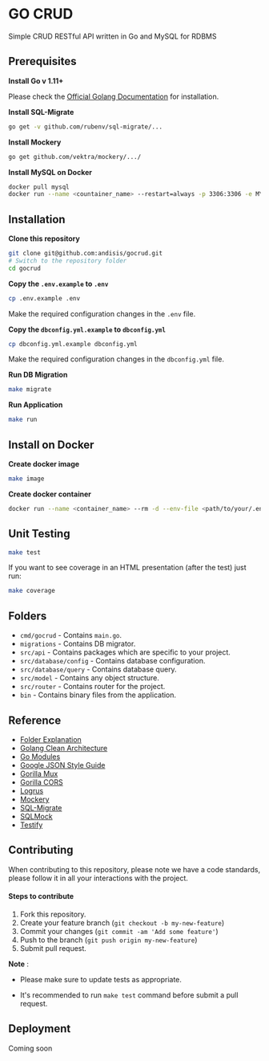 # GO CRUD

Simple CRUD RESTful API written in Go and MySQL for RDBMS

## Prerequisites

**Install Go v 1.11+**

Please check the [Official Golang Documentation](https://golang.org/doc/install) for installation.

**Install SQL-Migrate**

```bash
go get -v github.com/rubenv/sql-migrate/...
```
**Install Mockery**

```bash
go get github.com/vektra/mockery/.../
```

**Install MySQL on Docker**

```bash
docker pull mysql
docker run --name <countainer_name> --restart=always -p 3306:3306 -e MYSQL_ROOT_PASSWORD=<mysql_password> -d mysql
```

## Installation

**Clone this repository**

```bash
git clone git@github.com:andisis/gocrud.git
# Switch to the repository folder
cd gocrud
```

**Copy the `.env.example` to `.env`**

```bash
cp .env.example .env
```

Make the required configuration changes in the `.env` file.

**Copy the `dbconfig.yml.example` to `dbconfig.yml`**

```bash
cp dbconfig.yml.example dbconfig.yml
```

Make the required configuration changes in the `dbconfig.yml` file.

**Run DB Migration**

```bash
make migrate
```

**Run Application**

```bash
make run
```

## Install on Docker

**Create docker image**

```bash
make image
```

**Create docker container**

```bash
docker run --name <container_name> --rm -d --env-file <path/to/your/.env> -p 8080:8000 gocrud:latest
```

## Unit Testing

```bash
make test
```

If you want to see coverage in an HTML presentation (after the test) just run:

```bash
make coverage
```

## Folders

* `cmd/gocrud` - Contains `main.go`.
* `migrations` - Contains DB migrator.
* `src/api` - Contains packages which are specific to your project.
* `src/database/config` - Contains database configuration.
* `src/database/query` - Contains database query.
* `src/model` - Contains any object structure.
* `src/router` - Contains router for the project.
* `bin` - Contains binary files from the application.

## Reference

* [Folder Explanation](https://github.com/golang-standards/project-layout)
* [Golang Clean Architecture](https://hackernoon.com/golang-clean-archithecture-efd6d7c43047)
* [Go Modules](https://blog.golang.org/using-go-modules)
* [Google JSON Style Guide](https://google.github.io/styleguide/jsoncstyleguide.xml)
* [Gorilla Mux](https://www.gorillatoolkit.org/pkg/mux)
* [Gorilla CORS](https://www.gorillatoolkit.org/pkg/handlers#CORS)
* [Logrus](https://github.com/sirupsen/logrus)
* [Mockery](https://github.com/vektra/mockery)
* [SQL-Migrate](https://github.com/rubenv/sql-migrate)
* [SQLMock](https://github.com/DATA-DOG/go-sqlmock)
* [Testify](https://github.com/stretchr/testify)

## Contributing

When contributing to this repository, please note we have a code standards, please follow it in all your interactions with the project.

#### Steps to contribute

1. Fork this repository.
2. Create your feature branch (`git checkout -b my-new-feature`)
3. Commit your changes (`git commit -am 'Add some feature'`)
4. Push to the branch (`git push origin my-new-feature`)
5. Submit pull request.

**Note** :

* Please make sure to update tests as appropriate.

* It's recommended to run `make test` command before submit a pull request.

## Deployment

Coming soon
